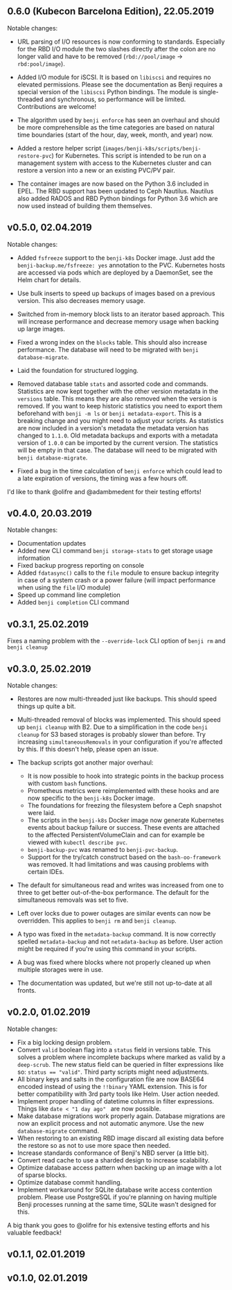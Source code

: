 ## 0.6.0 (Kubecon Barcelona Edition), 22.05.2019

Notable changes:

* URL parsing of I/O resources is now conforming to standards. Especially for the RBD I/O module the two slashes
  directly after the colon are no longer valid and have to be removed (`rbd://pool/image` -> `rbd:pool/image`).

* Added I/O module for iSCSI. It is based on `libiscsi` and requires no elevated permissions. Please see the 
  documentation as Benji requires a special version of the `libiscsi` Python bindings. The module is single-threaded
  and synchronous, so performance will be limited. Contributions are welcome!
  
* The algorithm used by `benji enforce` has seen an overhaul and should be more comprehensible as the time categories
  are based on natural time boundaries (start of the hour, day, week, month, and year) now.
  
* Added a restore helper script (`images/benji-k8s/scripts/benji-restore-pvc`) for Kubernetes. This script is intended
  to be run on a management system with access to the Kubernetes cluster and can restore a version into a new or
  an existing PVC/PV pair.
  
* The container images are now based on the Python 3.6 included in EPEL. The RBD support has been updated to Ceph
  Nautilus. Nautilus also added RADOS and RBD Python bindings for Python 3.6 which are now used instead of building
  them themselves.

## v0.5.0, 02.04.2019

Notable changes:

* Added `fsfreeze` support to the `benji-k8s` Docker image. Just add the `benji-backup.me/fsfreeze: yes` annotation to
  the PVC. Kubernetes hosts are accessed via pods which are deployed by a DaemonSet, see the Helm chart for details.

* Use bulk inserts to speed up backups of images based on a previous version. This also decreases memory usage.
  
* Switched from in-memory block lists to an iterator based approach. This will increase performance and decrease
  memory usage when backing up large images.
   
* Fixed a wrong index on the `blocks` table. This should also increase performance. The database will need to be
  migrated with `benji database-migrate`.

* Laid the foundation for structured logging.

* Removed database table `stats` and assorted code and commands. Statistics are now kept together with the other
  version metadata in the `versions` table. This means they are also removed when the version is removed. If
  you want to keep historic statistics you need to export them beforehand with `benji -m ls` or 
  `benji metadata-export`. This is a breaking change and you might need to adjust your scripts. As statistics
  are now included in a version's metadata the metadata version has changed to `1.1.0`. Old metadata backups
  and exports with a metadata version of `1.0.0` can be imported by the current  version. The statistics will
  be empty in that case. The database will need to be migrated with `benji database-migrate`.
 
* Fixed a bug in the time calculation of `benji enforce` which could lead to a late expiration of versions,
  the timing was a few hours off.

I'd like to thank @olifre and @adambmedent for their testing efforts!

## v0.4.0, 20.03.2019

Notable changes:

* Documentation updates
* Added new CLI command `benji storage-stats` to get storage usage information
* Fixed backup progress reporting on console
* Added `fdatasync()` calls to the `file` module to ensure backup integrity in case of a system crash or a 
  power failure (will impact performance when using the `file` I/O module)
* Speed up command line completion
* Added `benji completion` CLI command

## v0.3.1, 25.02.2019

Fixes a naming problem with the `--override-lock` CLI option of `benji rm` and `benji cleanup`

## v0.3.0, 25.02.2019

Notable changes:

* Restores are now multi-threaded just like backups. This should speed things up quite a bit.

* Multi-threaded removal of blocks was implemented. This should speed up `benji cleanup` with B2. Due to a 
  simplification in the code `benji cleanup` for S3 based storages is probably slower than before. Try increasing 
  `simultaneousRemovals` in your configuration if you're affected by this. If this doesn't help, please 
  open an issue.
  
* The backup scripts got another major overhaul: 

  * It is now possible to hook into strategic points in the backup process with custom `bash` functions. 
  * Prometheus metrics were reimplemented with these hooks and are now specific to the `benji-k8s` Docker image.
  * The foundations for freezing the filesystem before a Ceph snapshot were laid.
  * The scripts in the `benji-k8s` Docker image now generate Kubernetes events about backup failure or
    success. These events are attached to the affected PersistentVolumeClain and can for example be
    viewed with `kubectl describe pvc`.
  * `benji-backup-pvc` was renamed to `benji-pvc-backup`.  
  * Support for the try/catch construct based on the `bash-oo-framework` was removed. It had limitations
    and was causing problems with certain IDEs.
  
* The default for simultaneous read and writes was increased from one to three to get better out-of-the-box
  performance. The default for the simultaneous removals was set to five.  

* Left over locks due to power outages are similar events can now be overridden. This applies to `benji rm` and
  `benji cleanup`.
  
* A typo was fixed in the `metadata-backup` command. It is now correctly spelled `metadata-backup` and
  not `netadata-backup` as before. User action might be required if you're using this command in your scripts.

* A bug was fixed where blocks where not properly cleaned up when multiple storages were in use.
  
* The documentation was updated, but we're still not up-to-date at all fronts. 

## v0.2.0, 01.02.2019

Notable changes:

* Fix a big locking design problem.
* Convert `valid` boolean flag into a `status` field in versions table. This solves a problem where incomplete 
  backups where marked as valid by a `deep-scrub`. The new status field can be queried in filter expressions 
  like so: `status == "valid"`. Third party scripts might need adjustments.
* All binary keys and salts in the configuration file are now BASE64 encoded instead of using the `!!binary` 
  YAML extension. This is for better compatibility with 3rd party tools like Helm. User action needed.
* Implement proper handling of datetime columns  in filter expressions. Things like `date < "1 day ago" ` 
  are now possible.
* Make database migrations work properly again. Database migrations are now an explicit process and not automatic 
  anymore. Use the new `database-migrate` command.
* When restoring to an existing RBD image discard all existing data before the restore so as not to use more 
  space then needed.
* Increase standards conformance of Benji's NBD server (a little bit).
* Convert read cache to use a sharded design to increase scalability.
* Optimize database access pattern when backing up an image with a lot of sparse blocks.
* Optimize database commit handling.
* Implement workaround for SQLite database write access contention problem. Please use PostgreSQL if you're 
  planning on having multiple Benji processes running at the same time, SQLite wasn't designed for this.

A big thank you goes to @olifre for his extensive testing efforts and his valuable feedback!

## v0.1.1, 02.01.2019

## v0.1.0, 02.01.2019
